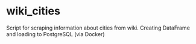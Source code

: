 # wiki_cities
Script for scraping information about cities from wiki. Creating DataFrame and loading to PostgreSQL (via Docker)
